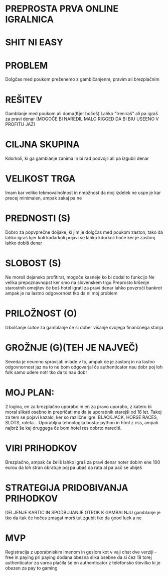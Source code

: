 # PREPROSTA PRVA ONLINE IGRALNICA
# SHIT NI EASY
# PROBLEM
Dolgčas med poukom preženemo z gamblčanjenm, pravim ali brezplačnim
# REŠITEV
Gamblanje med poukom ali doma(Kjer hočeš)
Lahko "treniraš" ali pa igraš za pravi denar
(MOGOČE BI NAREDIL MALO RIGGED DA BI BIU USEENO V PROFITU JAZ)
# CILJNA SKUPINA
Kdorkoli, ki ga gamblanje zanima in bi rad podvojil ali pa izgubil denar
# VELIKOST TRGA
Imam kar veliko tekmovalnolnost in nmožnost da moj izdelek ne uspe je kar precej minimalen, ampak zakaj pa ne
# PREDNOSTI (S)
Dobro za popvprečne doijake, ki jim je dolgčas med poukom
zaston, tako da lahko igraš kjer koli kadarkoli
prijavi se lahko kdorkoli hoče ker je zastonj
lahko dobiš denar
# SLOBOST (S)
Ne moreš dejansko profitirat, mogoče kasneje ko bi dodal to funkcijo
Ne velika prepoznavnopst ker smo na slovenskem trgu
Preprosto kršenje starostnih omejitev če boš hotel igrati za pravi denar 
lahko povzroči bankrot ampak je na lastno odgovornost tko da ni moj problem
# PRILOŽNOST (O)
Izbolšanje čutov za gamblanje
če si dober višanje svojega finančnega stanja
# GROŽNJE (G)(TEH JE NAJVEČ)
Seveda je neumno spravljati mlade v to, ampak če je zastonj in na lastno odgovnornost jaz na to ne bom odgovarjal
če authenticator nau dobr poj loh folk samo udere notr tko da to nau dobr
# MOJ PLAN:
2 logina, en za brezplačno uporabo in en za pravo uporabo, z katero bi moral slikati osebno in prepričati me da je uporabnik starejši od 18 let.
Takoj za tem se pojavi kazalo, ker so različne igre: BLACKJACK, HORSE RACES, SLOTS, roleta...
Uporabljna tehnologija bosta: python in html z css, ampak najbrž še kaj druggega če bom hotel res dobrto narediti.
# VIRI PRIHODKOV
Brezplačno, ampak če želiš lahko igraš za pravi denar
noter dobim ene 100 eurou da loh stran obratuje poj pa ubaš da rata al pa pač se ubiješ
# STRATEGIJA PRIDOBIVANJA PRIHODKOV
DELJENJE KARTIC IN SPODBUJANJE OTROK K GAMBALNJU
gamblanje je tko da itak če hočes zmagat morš tut zgubit tko da good luck a ne
# MVP
Registracija z uporabniskim imenom in geslom kot v vaji chat
dve verziji - free in paying
pri paying dodana obezna slika osebne da si čez 18
torej authenticator za varna plačila
še en authenticator z telefonsko številko ki je obezen za pay to gaming





